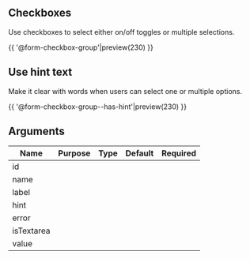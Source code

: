 ## Checkboxes

Use checkboxes to select either on/off toggles or multiple selections.

{{ '@form-checkbox-group'|preview(230) }}

## Use hint text

Make it clear with words when users can select one or multiple options.

{{ '@form-checkbox-group--has-hint'|preview(230) }}

## Arguments

| Name                   | Purpose | Type | Default | Required |
|------------------------|---------|------|---------|----------|
| id                     |         |      |         |          |
| name                   |         |      |         |          |
| label                  |         |      |         |          |
| hint                   |         |      |         |          |
| error                  |         |      |         |          |
| isTextarea             |         |      |         |          |
| value                  |         |      |         |          |
